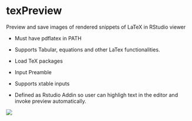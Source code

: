 # texPreview

Preview and save images of rendered snippets of LaTeX in RStudio viewer

  - Must have pdflatex in PATH
  
  - Supports Tabular, equations and other LaTex functionalities.
  - Load TeX packages 
  - Input Preamble
  
  - Supports xtable inputs
  
  - Defined as Rstudio Addin so user can highligh text in the editor and invoke preview automatically.
  

![](https://github.com/metrumresearchgroup/texPreview/blob/master/texPreview.gif?raw=true)